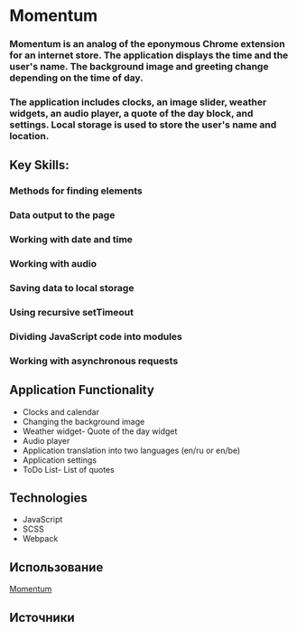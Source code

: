 # Momentum
### Momentum is an analog of the eponymous Chrome extension for an internet store. The application displays the time and the user's name. The background image and greeting change depending on the time of day.

### The application includes clocks, an image slider, weather widgets, an audio player, a quote of the day block, and settings. Local storage is used to store the user's name and location.

## Key Skills:

### Methods for finding elements
### Data output to the page
### Working with date and time
### Working with audio
### Saving data to local storage
### Using recursive setTimeout
### Dividing JavaScript code into modules
### Working with asynchronous requests

## Application Functionality

- Clocks and calendar
- Changing the background image
- Weather widget- Quote of the day widget
- Audio player
- Application translation into two languages (en/ru or en/be)
- Application settings
- ToDo List- List of quotes

 ## Technologies
- JavaScript
- SCSS
- Webpack

## Использование

[Momentum]([https://www.gatsbyjs.com/](https://stanislavkhurtov.github.io/Momentum/)https://stanislavkhurtov.github.io/Momentum/) 

## Источники

